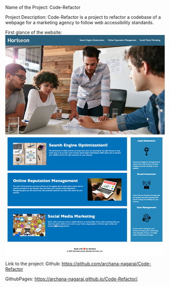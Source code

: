 
Name of the Project: Code-Refactor

Project Description: Code-Refactor is a project to refactor a codebase of a webpage for a marketing agency to follow web accessibility standards.

First glance of the website: ![Screenshot](./assets/images/website_screenshot.jpg)

Link to the project: 
Github: https://github.com/archana-nagaraj/Code-Refactor    

GithubPages: https://archana-nagaraj.github.io/Code-Refactor/.

